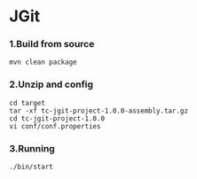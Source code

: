 JGit
====

### 1.Build from source

    mvn clean package

### 2.Unzip and config

    cd target
    tar -xf tc-jgit-project-1.0.0-assembly.tar.gz
    cd tc-jgit-project-1.0.0
    vi conf/conf.properties
    
### 3.Running

    ./bin/start

